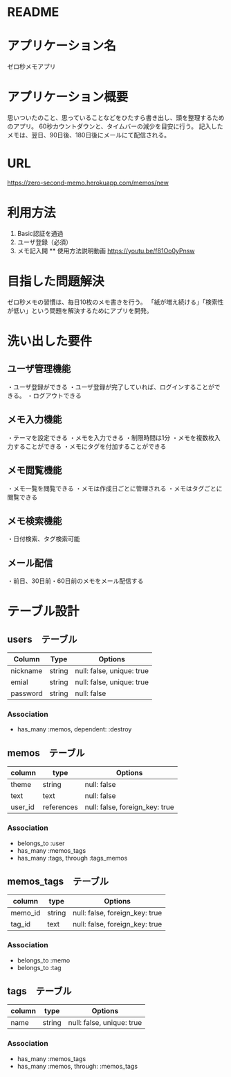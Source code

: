 # README

# アプリケーション名

ゼロ秒メモアプリ

# アプリケーション概要

思いついたのこと、思っていることなどをひたすら書き出し、頭を整理するためのアプリ。
60秒カウントダウンと、タイムバーの減少を目安に行う。
記入したメモは、翌日、90日後、180日後にメールにて配信される。

# URL
https://zero-second-memo.herokuapp.com/memos/new

# 利用方法

1. Basic認証を通過
2. ユーザ登録（必須）
3. メモ記入開
** 使用方法説明動画
https://youtu.be/f81Oo0yPnsw

# 目指した問題解決

ゼロ秒メモの習慣は、毎日10枚のメモ書きを行う。
「紙が増え続ける」「検索性が低い」という問題を解決するためにアプリを開発。

# 洗い出した要件

## ユーザ管理機能	
・ユーザ登録ができる
・ユーザ登録が完了していれば、ログインすることができる。
・ログアウトできる
## メモ入力機能	
・テーマを設定できる
・メモを入力できる
・制限時間は1分
・メモを複数枚入力することができる
・メモにタグを付加することができる

## メモ閲覧機能	
・メモ一覧を閲覧できる
・メモは作成日ごとに管理される
・メモはタグごとに閲覧できる

## メモ検索機能
・日付検索、タグ検索可能

## メール配信
・前日、30日前・60日前のメモをメール配信する

# テーブル設計

## users　テーブル

| Column            | Type    | Options                   |
|-------------------|---------|---------------------------|
| nickname          | string  | null: false, unique: true |
| emial             | string  | null: false, unique: true |
| password          | string  | null: false               |

### Association
- has_many  :memos, dependent: :destroy


## memos　テーブル

| column    | type        | Options                           |
|-----------|-------------|-----------------------------------|
| theme     | string      | null: false                       |
| text      | text        | null: false                       |
| user_id   | references  | null: false, foreign_key: true    |

### Association
- belongs_to :user
- has_many :memos_tags
- has_many :tags, through :tags_memos


## memos_tags　テーブル

| column    | type   | Options                        |
|-----------|--------|--------------------------------|
| memo_id   | string | null: false, foreign_key: true |
| tag_id    | text   | null: false, foreign_key: true |

### Association
- belongs_to :memo
- belongs_to :tag

## tags　テーブル

| column   | type        | Options                    |
|----------|-------------|----------------------------|
| name     | string      | null: false, unique: true  |

### Association
- has_many :memos_tags
- has_many :memos, through: :memos_tags

